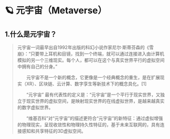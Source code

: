 # 🪐 元宇宙（Metaverse）

## 1.什么是元宇宙？

> 元宇宙一词最早出自1992年出版的科幻小说作家尼尔·斯蒂芬森的《雪崩》：“只要带上耳机和目镜，找到一个终端，就可以通过连接进入由计算机模拟的另一个三维现实。每个人，都可以在这个与真实世界平行的虚拟空间中拥有自己的分身。”
>
>　　元宇宙不是一个新的概念，它更像是一个经典概念的重生，是在扩展现实（XR）、区块链、云计算、数字孪生等新技术下的概念具化。[1]
>
>　　“元宇宙” 最有代表性的定义是：“元宇宙”是一个平行于现实世界，又独立于现实世界的虚拟空间，是映射现实世界的在线虚拟世界，是越来越真实的数字虚拟世界。
>
>　　“维基百科”对“元宇宙”的描述更符合“元宇宙”的新特征：通过虚拟增强的物理现实，呈现收敛性和物理持久性特征的，基于未来互联网的，具有连接感知和共享特征的3D虚拟空间。